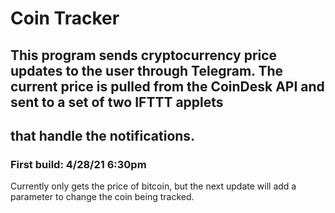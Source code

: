 # Coin Tracker

## This program sends cryptocurrency price updates to the user through Telegram. The current price is pulled from the CoinDesk API and sent to a set of two IFTTT applets
## that handle the notifications.  

### First build: 4/28/21 6:30pm
  Currently only gets the price of bitcoin, but the next update will add a parameter to change the coin being tracked.
